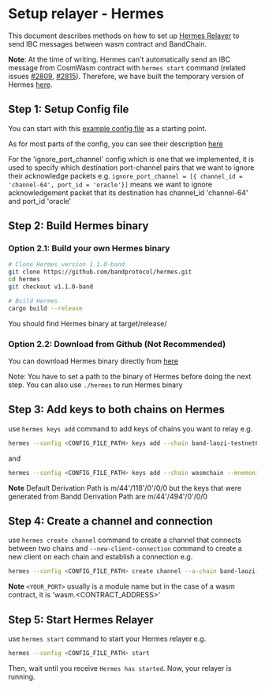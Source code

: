 # Setup relayer - Hermes

This document describes methods on how to set up [Hermes Relayer](https://github.com/informalsystems/hermes) to send IBC messages between wasm contract and BandChain.

**Note**: At the time of writing. Hermes can't automatically send an IBC message from CosmWasm contract with `hermes start` command (related issues [#2809](https://github.com/informalsystems/hermes/issues/2809), [#2815](https://github.com/informalsystems/hermes/pull/2815)). Therefore, we have built the temporary version of Hermes [here](https://github.com/bandprotocol/hermes).

## Step 1: Setup Config file

You can start with this [example config file](https://github.com/bandprotocol/hermes/blob/2c07633f234e06bb0fd2dd88ab97952c659497cd/config_example.toml) as a starting point.

As for most parts of the config, you can see their description [here](https://hermes.informal.systems/documentation/configuration/description.html)

For the 'ignore_port_channel' config which is one that we implemented, it is used to specify which destination port-channel pairs that we want to ignore their acknowledge packets
e.g. `ignore_port_channel = [{ channel_id = 'channel-64', port_id = 'oracle'}]` means we want to ignore acknowledgement packet that its destination has channel_id 'channel-64' and port_id 'oracle'

## Step 2: Build Hermes binary

### Option 2.1: Build your own Hermes binary

```bash
# Clone Hermes version 1.1.0-band
git clone https://github.com/bandprotocol/hermes.git
cd hermes
git checkout v1.1.0-band

# Build Hermes
cargo build --release
```

You should find Hermes binary at target/release/

### Option 2.2: Download from Github (Not Recommended)

You can download Hermes binary directly from [here](https://github.com/bandprotocol/hermes/releases/tag/v1.1.0-band)

Note: You have to set a path to the binary of Hermes before doing the next step. You can also use `./hermes` to run Hermes binary

## Step 3: Add keys to both chains on Hermes

use `hermes keys add` command to add keys of chains you want to relay
e.g.

```bash
hermes --config <CONFIG_FILE_PATH> keys add --chain band-laozi-testnet6 --mnemonic-file "<MNEMONIC_PATH>" --hd-path "m/44'/494'/0'/0/0"
```

and

```bash
hermes --config <CONFIG_FILE_PATH> keys add --chain wasmchain --mnemonic-file "<MNEMONIC_PATH>" 
```

**Note**
Default Derivation Path is m/44'/118'/0'/0/0 but the keys that were generated from Bandd Derivation Path are m/44'/494'/0'/0/0

## Step 4: Create a channel and connection

use `hermes create channel` command to create a channel that connects between two chains and  `--new-client-connection` command to create a new client on each chain and establish a connection
e.g.

```bash
hermes --config <CONFIG_FILE_PATH> create channel --a-chain band-laozi-testnet6 --b-chain <YOUR_CHAIN_ID> --a-port oracle --b-port <YOUR_PORT> --order unordered --channel-version bandchain-1 --new-client-connection
```

**Note**
`<YOUR_PORT>` usually is a module name but in the case of a wasm contract, it is 'wasm.<CONTRACT_ADDRESS>'

## Step 5: Start Hermes Relayer

use `hermes start` command to start your Hermes relayer
e.g.

```bash
hermes --config <CONFIG_FILE_PATH> start
```

Then, wait until you receive `Hermes has started`. Now, your relayer is running.
